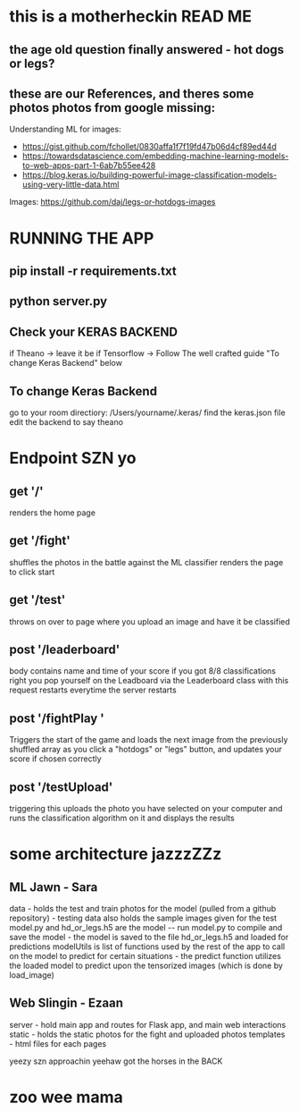 # this is a motherheckin READ ME
## the age old question finally answered - hot dogs or legs?

## these are our References, and theres some photos photos from google missing:
Understanding ML for images:
- https://gist.github.com/fchollet/0830affa1f7f19fd47b06d4cf89ed44d
- https://towardsdatascience.com/embedding-machine-learning-models-to-web-apps-part-1-6ab7b55ee428
- https://blog.keras.io/building-powerful-image-classification-models-using-very-little-data.html 

Images: https://github.com/daj/legs-or-hotdogs-images 

# RUNNING THE APP 
## pip install -r requirements.txt
## python server.py

## Check your KERAS BACKEND
if Theano -> leave it be
if Tensorflow -> Follow The well crafted guide "To change Keras Backend" below

## To change Keras Backend
go to your room directiory: /Users/yourname/.keras/
find the keras.json file
edit the backend to say theano

# Endpoint SZN yo
## get '/'
renders the home page 

## get '/fight'
shuffles the photos in the battle against the ML classifier
renders the page to click start

## get '/test'
throws on over to page where you upload an image and have it be classified

## post '/leaderboard'
body contains name and time of your score if you got 8/8 classifications right
you pop yourself on the Leadboard via the Leaderboard class with this request
restarts everytime the server restarts

## post '/fightPlay '
Triggers the start of the game and loads the next image from the previously shuffled array
as you click a "hotdogs" or "legs" button, and updates your score if chosen correctly

## post '/testUpload'
triggering this uploads the photo you have selected on your computer and runs the 
classification algorithm on it and displays the results

# some architecture jazzzZZz
## ML Jawn - Sara
data - holds the test and train photos for the model (pulled from a github repository)
     - testing data also holds the sample images given for the test
model.py and hd_or_legs.h5 are the model -- run model.py to compile and save the model
     - the model is saved to the file hd_or_legs.h5 and loaded for predictions
modelUtils is list of functions used by the rest of the app to call on the model to predict for certain situations
     - the predict function utilizes the loaded model to predict upon the tensorized images (which is done by load_image)

## Web Slingin - Ezaan
server - hold main app and routes for Flask app, and main web interactions
static - holds the static photos for the fight and uploaded photos
templates - html files for each pages

yeezy szn approachin 
yeehaw
got the horses in the BACK

# zoo wee mama
